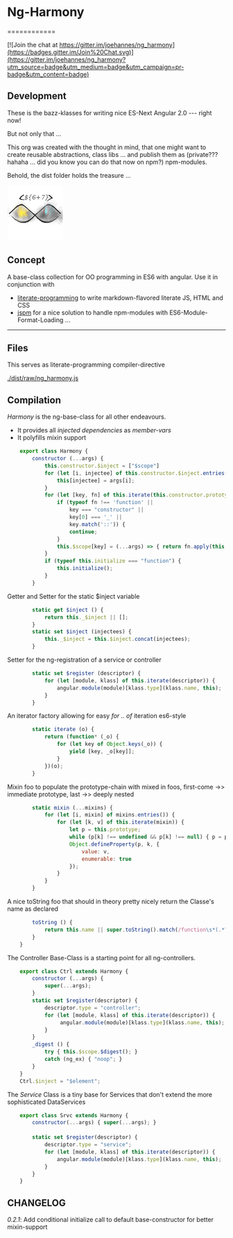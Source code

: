 # Ng-Harmony
============

[![Join the chat at https://gitter.im/joehannes/ng_harmony](https://badges.gitter.im/Join%20Chat.svg)](https://gitter.im/joehannes/ng_harmony?utm_source=badge&utm_medium=badge&utm_campaign=pr-badge&utm_content=badge)

## Development

These is the bazz-klasses for writing nice ES-Next Angular 2.0 --- right now!

But not only that ...

This org was created with the thought in mind, that one might want to create reusable abstractions,
class libs ... and publish them as (private??? hahaha ... did you know you can do that now on npm?) npm-modules.

Behold, the dist folder holds the treasure ...

![Harmony = 6 + 7;](src/logo.png "Harmony - Fire in my eyes")

## Concept

A base-class collection for OO programming in ES6 with angular.
Use it in conjunction with

* [literate-programming](http://npmjs.org/packages/literate-programming "click for npm-package-homepage") to write markdown-flavored literate JS, HTML and CSS
* [jspm](https://www.npmjs.com/package/jspm "click for npm-package-homepage") for a nice solution to handle npm-modules with ES6-Module-Format-Loading ...

* * *

## Files

This serves as literate-programming compiler-directive

[./dist/raw/ng_harmony.js](#Compilation "save:")

## Compilation

_Harmony_ is the ng-base-class for all other endeavours.
* It provides all _injected dependencies_ as *member-vars*
* It polyfills mixin support

```javascript
    export class Harmony {
        constructor (...args) {
            this.constructor.$inject = ["$scope"]
            for (let [i, injectee] of this.constructor.$inject.entries()) {
                this[injectee] = args[i];
            }
            for (let [key, fn] of this.iterate(this.constructor.prototype)) {
                if (typeof fn !== 'function' ||
                    key === "constructor" ||
                    key[0] === '_' ||
                    key.match('::')) {
                    continue;
                }
                this.$scope[key] = (...args) => { return fn.apply(this, args); }
            }
            if (typeof this.initialize === "function") {
                this.initialize();
            }
        }
```
Getter and Setter for the static $inject variable
```javascript
        static get $inject () {
            return this._$inject || [];
        }
        static set $inject (injectees) {
            this._$inject = this.$inject.concat(injectees);
        }
```

Setter for the ng-registration of a service or controller
```javascript
        static set $register (descriptor) {
            for (let [module, klass] of this.iterate(descriptor)) {
                angular.module(module)[klass.type](klass.name, this);
            }
        }
```
An iterator factory allowing for easy _for .. of_ iteration es6-style
```javascript
        static iterate (o) {
            return (function* (_o) {
                for (let key of Object.keys(_o)) {
                    yield [key, _o[key]];
                }
            })(o);
        }
```
Mixin foo to populate the prototype-chain with mixed in foos, first-come ->> immediate prototype, last ->> deeply nested
```javascript
        static mixin (...mixins) {
            for (let [i, mixin] of mixins.entries()) {
                for (let [k, v] of this.iterate(mixin)) {
                    let p = this.prototype;
                    while (p[k] !== undefined && p[k] !== null) { p = p.prototype; }
                    Object.defineProperty(p, k, {
                        value: v,
                        enumerable: true
                    });
                }
            }
        }
```
A nice toString foo that should in theory pretty nicely return the Classe's name as declared
```javascript
        toString () {
            return this.name || super.toString().match(/function\s*(.*?)\(/)[1];
        }
    }
```

The Controller Base-Class is a starting point for all ng-controllers.
```javascript
    export class Ctrl extends Harmony {
        constructor (...args) {
            super(...args);
        }
        static set $register(descriptor) {
            descriptor.type = "controller";
            for (let [module, klass] of this.iterate(descriptor)) {
                 angular.module(module)[klass.type](klass.name, this);
            }
        }
        _digest () {
            try { this.$scope.$digest(); }
            catch (ng_ex) { "noop"; }
        }
    }
    Ctrl.$inject = "$element";
```
The _Service_ Class is a tiny base for Services that don't extend the more sophisticated DataServices

```javascript
    export class Srvc extends Harmony {
        constructor(...args) { super(...args); }

        static set $register(descriptor) {
            descriptor.type = "service";
            for (let [module, klass] of this.iterate(descriptor)) {
                angular.module(module)[klass.type](klass.name, this);
            }
        }
    }
```

## CHANGELOG

*0.2.1*: Add conditional initialize call to default base-constructor for better mixin-support

